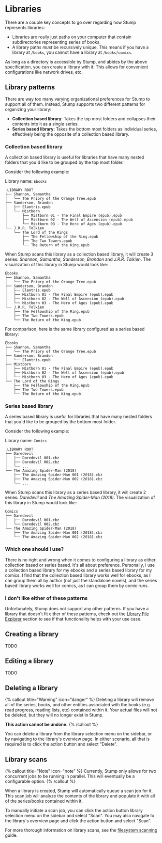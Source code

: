 # Libraries

There are a couple key concepts to go over regarding how Stump represents libraries:

- Libraries are really just paths on your computer that contain subdirectories representing series of books.
- A library paths _must_ be recursively unique. This means if you have a library at `/books`, you cannot have a library at `/books/comics`.

As long as a directory is accessible by Stump, and abides by the above specification, you can create a library with it. This allows for convenient configurations like network drives, etc.

## Library patterns

There are way too many varying organizational preferences for Stump to support all of them. Instead, Stump supports two different patterns for organizing your library:

- **Collection based library**: Takes the top most folders and collapses their contents into it as a single series.
- **Series based library**: Takes the bottom most folders as individual series, effectively being the opposite of a collection based library.

### Collection based library

A collection based library is useful for libraries that have many nested folders that you'd like to be grouped by the top most folder.

Consider the following example:

Library name: `Ebooks`

```
.LIBRARY ROOT
├── Shannon, Samantha
│   └── The Priory of the Orange Tree.epub
├── Sanderson, Brandon
│   ├── Elantris.epub
│   └── Mistborn
│       ├── Mistborn 01 - The Final Empire (epub).epub
│       ├── Mistborn 02 - The Well of Ascension (epub).epub
│       └── Mistborn 03 - The Hero of Ages (epub).epub
└── J.R.R. Tolkien
    └── The Lord of the Rings
        ├── The Fellowship of the Ring.epub
        ├── The Two Towers.epub
        └── The Return of the King.epub

```

When Stump scans this library as a collection based library, it will create 3 series: _Shannon, Samantha_, _Sanderson, Brandon_ and _J.R.R. Tolkien_. The visualization of this library in Stump would look like:

```
Ebooks
├── Shannon, Samantha
│   └── The Priory of the Orange Tree.epub
├── Sanderson, Brandon
│   ├── Elantris.epub
│   ├── Mistborn 01 - The Final Empire (epub).epub
│   ├── Mistborn 02 - The Well of Ascension (epub).epub
│   └── Mistborn 03 - The Hero of Ages (epub).epub
└── J.R.R. Tolkien
    ├── The Fellowship of the Ring.epub
    ├── The Two Towers.epub
    └── The Return of the King.epub
```

For comparison, here is the same library configured as a series based library:

```
Ebooks
├── Shannon, Samantha
│   └── The Priory of the Orange Tree.epub
├── Sanderson, Brandon
│   └── Elantris.epub
├── Mistborn
│   ├── Mistborn 01 - The Final Empire (epub).epub
│   ├── Mistborn 02 - The Well of Ascension (epub).epub
│   └── Mistborn 03 - The Hero of Ages (epub).epub
└── The Lord of the Rings
    ├── The Fellowship of the Ring.epub
    ├── The Two Towers.epub
    └── The Return of the King.epub
```

### Series based library

A series based library is useful for libraries that have many nested folders that you'd like to be grouped by the bottom most folder.

Consider the following example:

Library name: `Comics`

```
.LIBRARY ROOT
├── Daredevil
│   ├── Daredevil 001.cbz
│   ├── Daredevil 002.cbz
│   └── ...
└── The Amazing Spider-Man (2018)
    ├── The Amazing Spider-Man 001 (2018).cbz
    ├── The Amazing Spider-Man 002 (2018).cbz
    └── ...
```

When Stump scans this library as a series based library, it will create 2 series: _Daredevil_ and _The Amazing Spider-Man (2018)_. The visualization of this library in Stump would look like:

```
Comics
├── Daredevil
│   ├── Daredevil 001.cbz
│   └── Daredevil 002.cbz
└── The Amazing Spider-Man (2018)
    ├── The Amazing Spider-Man 001 (2018).cbz
    └── The Amazing Spider-Man 002 (2018).cbz
```

### Which one should I use?

There is no right and wrong when it comes to configuring a library as either collection based or series based. It's all about preference. Personally, I use a collection based library for my ebooks and a series based library for my comics. I find that the collection based library works well for ebooks, as I can group them all by author (not just the standalone novels), and the series based library works well for comics, as I can group them by comic runs.

### I don't like either of these patterns

Unfortunately, Stump does not support any other patterns. If you have a library that doesn't fit either of these patterns, check out the [Library File Explorer](/guides/library-explorer) section to see if that functionality helps with your use case.

## Creating a library

TODO

## Editing a library

TODO

## Deleting a library

{% callout title="Warning" icon="danger" %}
Deleting a library will remove all of the series, books, and other entities associated with the books (e.g. read progress, reading lists, etc) contained within it. Your actual files will not be deleted, but they will no longer exist in Stump.

**This action cannot be undone.**
{% /callout %}

You can delete a library from the library selection menu on the sidebar, or by navigating to the library's overview page. In either scenario, all that is required is to click the action button and select "Delete".

## Library scans

{% callout title="Note" icon="note" %}
Currently, Stump only allows for two concurrent jobs to be running in parallel. This will eventually be a configurable option.
{% /callout %}

When a library is created, Stump will automatically queue a scan job for it. This scan job will analyze the contents of the library and populate it with all of the series/books contained within it.

To manually initiate a scan job, you can click the action button library selection menu on the sidebar and select "Scan". You may also navigate to the library's overview page and click the action button and select "Scan".

For more thorough information on library scans, see the [filesystem scanning](/guides/fs-scanning) guide.
